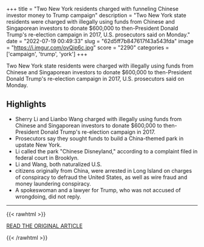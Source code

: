 +++
title = "Two New York residents charged with funneling Chinese investor money to Trump campaign"
description = "Two New York state residents were charged with illegally using funds from Chinese and Singaporean investors to donate $600,000 to then-President Donald Trump's re-election campaign in 2017, U.S. prosecutors said on Monday."
date = "2022-07-19 00:49:33"
slug = "62d5ff7b847617f43a543fda"
image = "https://i.imgur.com/ovQip6c.jpg"
score = "2290"
categories = ['campaign', 'trump', 'york']
+++

Two New York state residents were charged with illegally using funds from Chinese and Singaporean investors to donate $600,000 to then-President Donald Trump's re-election campaign in 2017, U.S. prosecutors said on Monday.

## Highlights

- Sherry Li and Lianbo Wang charged with illegally using funds from Chinese and Singaporean investors to donate $600,000 to then-President Donald Trump's re-election campaign in 2017.
- Prosecutors say they sought funds to build a China-themed park in upstate New York.
- Li called the park "Chinese Disneyland," according to a complaint filed in federal court in Brooklyn.
- Li and Wang, both naturalized U.S.
- citizens originally from China, were arrested in Long Island on charges of conspiracy to defraud the United States, as well as wire fraud and money laundering conspiracy.
- A spokeswoman and a lawyer for Trump, who was not accused of wrongdoing, did not reply.

---

{{< rawhtml >}}
  <p class="article-category">
    <a target="_blank" href="https://www.reuters.com/world/us/new-york-residents-charged-with-funneling-chinese-investors-money-trump-campaign-2022-07-18/">READ THE ORIGINAL ARTICLE</a>
  </p>
{{< /rawhtml >}}
